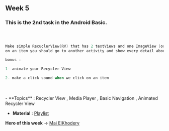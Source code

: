 ## Week 5

### This is the 2nd task in the Android Basic.


```Kotlin OOP Task



Make simple RecuclerView(RV) that has 2 textViews and one ImageView (or more) , when you click 
on an item you should go to another activity and show every detail about that item

bonus :

1- animate your Recycler View

2- make a click sound when we click on an item
```
<br>
</br>
- **Topics** : Recycler View , Media Player , Basic Navigation , Animated Recycler View 

- **Material** : [Playlist](https://www.youtube.com/watch?v=Mc0XT58A1Z4)
  
**Hero of this week** -> [Mai ElKhodery](https://github.com/MaiElkhodery)


